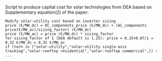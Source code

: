 Script to produce capital cost for solar technologies from DEA based on Supplementary equation(2) of the paper: 

    
    Modify solar-utility cost based on inverter sizing 
    price (€/MW_dc) = DC_components_price (€/MW_dc) + (AC_components price(€/MW_ac)/sizing_factor) (€/MW_dc)
    price (€/MW_ac) = price (€/MW_dc) * sizing_factor
    for sizing_factor of 1 (DEA default is 1.25): price = 0.25+0.07/1 = 0.32 €/MW_dc = 0.32 €/MW_ac
    if (tech in ["solar-utility","solar-utility single-axis tracking","solar-rooftop residential","solar-rooftop commercial",]) : 
    ...
